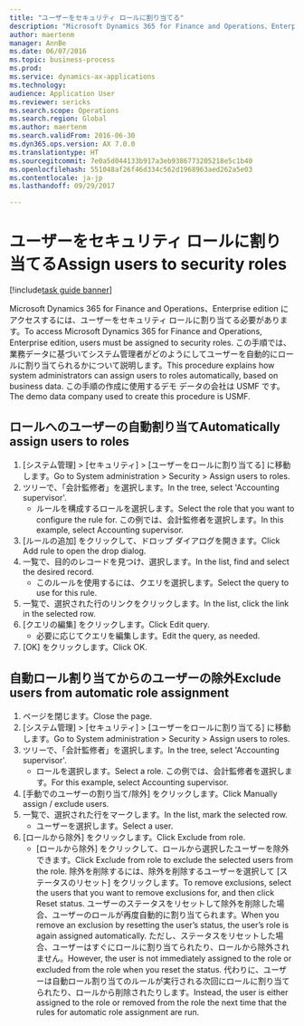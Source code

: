 ```yaml
--- 
title: "ユーザーをセキュリティ ロールに割り当てる"
description: "Microsoft Dynamics 365 for Finance and Operations、Enterprise edition にアクセスするには、ユーザーをセキュリティ ロールに割り当てる必要があります。"
author: maertenm
manager: AnnBe
ms.date: 06/07/2016
ms.topic: business-process
ms.prod: 
ms.service: dynamics-ax-applications
ms.technology: 
audience: Application User
ms.reviewer: sericks
ms.search.scope: Operations
ms.search.region: Global
ms.author: maertenm
ms.search.validFrom: 2016-06-30
ms.dyn365.ops.version: AX 7.0.0
ms.translationtype: HT
ms.sourcegitcommit: 7e0a5d044133b917a3eb9386773205218e5c1b40
ms.openlocfilehash: 551048af26f46d334c562d1968963aed262a5e03
ms.contentlocale: ja-jp
ms.lasthandoff: 09/29/2017

---
```

# <a name="assign-users-to-security-roles"></a><span data-ttu-id="521ed-103">ユーザーをセキュリティ ロールに割り当てる</span><span class="sxs-lookup"><span data-stu-id="521ed-103">Assign users to security roles</span></span>

[!include[task guide banner](../../includes/task-guide-banner.md)]

<span data-ttu-id="521ed-104">Microsoft Dynamics 365 for Finance and Operations、Enterprise edition にアクセスするには、ユーザーをセキュリティ ロールに割り当てる必要があります。</span><span class="sxs-lookup"><span data-stu-id="521ed-104">To access Microsoft Dynamics 365 for Finance and Operations, Enterprise edition, users must be assigned to security roles.</span></span> <span data-ttu-id="521ed-105">この手順では、業務データに基づいてシステム管理者がどのようにしてユーザーを自動的にロールに割り当てられるかについて説明します。</span><span class="sxs-lookup"><span data-stu-id="521ed-105">This procedure explains how system administrators can assign users to roles automatically, based on business data.</span></span> <span data-ttu-id="521ed-106">この手順の作成に使用するデモ データの会社は USMF です。</span><span class="sxs-lookup"><span data-stu-id="521ed-106">The demo data company used to create this procedure is USMF.</span></span>


## <a name="automatically-assign-users-to-roles"></a><span data-ttu-id="521ed-107">ロールへのユーザーの自動割り当て</span><span class="sxs-lookup"><span data-stu-id="521ed-107">Automatically assign users to roles</span></span>
1. <span data-ttu-id="521ed-108">[システム管理] > [セキュリティ] > [ユーザーをロールに割り当てる] に移動します。</span><span class="sxs-lookup"><span data-stu-id="521ed-108">Go to System administration > Security > Assign users to roles.</span></span>
2. <span data-ttu-id="521ed-109">ツリーで、「会計監修者」を選択します。</span><span class="sxs-lookup"><span data-stu-id="521ed-109">In the tree, select 'Accounting supervisor'.</span></span>
    * <span data-ttu-id="521ed-110">ルールを構成するロールを選択します。</span><span class="sxs-lookup"><span data-stu-id="521ed-110">Select the role that you want to configure the rule for.</span></span> <span data-ttu-id="521ed-111">この例では、会計監修者を選択します。</span><span class="sxs-lookup"><span data-stu-id="521ed-111">In this example, select Accounting supervisor.</span></span>  
3. <span data-ttu-id="521ed-112">[ルールの追加] をクリックして、ドロップ ダイアログを開きます。</span><span class="sxs-lookup"><span data-stu-id="521ed-112">Click Add rule to open the drop dialog.</span></span>
4. <span data-ttu-id="521ed-113">一覧で、目的のレコードを見つけ、選択します。</span><span class="sxs-lookup"><span data-stu-id="521ed-113">In the list, find and select the desired record.</span></span>
    * <span data-ttu-id="521ed-114">このルールを使用するには、クエリを選択します。</span><span class="sxs-lookup"><span data-stu-id="521ed-114">Select the query to use for this rule.</span></span>  
5. <span data-ttu-id="521ed-115">一覧で、選択された行のリンクをクリックします。</span><span class="sxs-lookup"><span data-stu-id="521ed-115">In the list, click the link in the selected row.</span></span>
6. <span data-ttu-id="521ed-116">[クエリの編集] をクリックします。</span><span class="sxs-lookup"><span data-stu-id="521ed-116">Click Edit query.</span></span>
    * <span data-ttu-id="521ed-117">必要に応じてクエリを編集します。</span><span class="sxs-lookup"><span data-stu-id="521ed-117">Edit the query, as needed.</span></span>  
7. <span data-ttu-id="521ed-118">[OK] をクリックします。</span><span class="sxs-lookup"><span data-stu-id="521ed-118">Click OK.</span></span>

## <a name="exclude-users-from-automatic-role-assignment"></a><span data-ttu-id="521ed-119">自動ロール割り当てからのユーザーの除外</span><span class="sxs-lookup"><span data-stu-id="521ed-119">Exclude users from automatic role assignment</span></span>
1. <span data-ttu-id="521ed-120">ページを閉じます。</span><span class="sxs-lookup"><span data-stu-id="521ed-120">Close the page.</span></span>
2. <span data-ttu-id="521ed-121">[システム管理] > [セキュリティ] > [ユーザーをロールに割り当てる] に移動します。</span><span class="sxs-lookup"><span data-stu-id="521ed-121">Go to System administration > Security > Assign users to roles.</span></span>
3. <span data-ttu-id="521ed-122">ツリーで、「会計監修者」を選択します。</span><span class="sxs-lookup"><span data-stu-id="521ed-122">In the tree, select 'Accounting supervisor'.</span></span>
    * <span data-ttu-id="521ed-123">ロールを選択します。</span><span class="sxs-lookup"><span data-stu-id="521ed-123">Select a role.</span></span> <span data-ttu-id="521ed-124">この例では、会計監修者を選択します。</span><span class="sxs-lookup"><span data-stu-id="521ed-124">For this example, select Accounting supervisor.</span></span>  
4. <span data-ttu-id="521ed-125">[手動でのユーザーの割り当て/除外] をクリックします。</span><span class="sxs-lookup"><span data-stu-id="521ed-125">Click Manually assign / exclude users.</span></span>
5. <span data-ttu-id="521ed-126">一覧で、選択された行をマークします。</span><span class="sxs-lookup"><span data-stu-id="521ed-126">In the list, mark the selected row.</span></span>
    * <span data-ttu-id="521ed-127">ユーザーを選択します。</span><span class="sxs-lookup"><span data-stu-id="521ed-127">Select a user.</span></span>  
6. <span data-ttu-id="521ed-128">[ロールから除外] をクリックします。</span><span class="sxs-lookup"><span data-stu-id="521ed-128">Click Exclude from role.</span></span>
    * <span data-ttu-id="521ed-129">[ロールから除外] をクリックして、ロールから選択したユーザーを除外できます。</span><span class="sxs-lookup"><span data-stu-id="521ed-129">Click Exclude from role to exclude the selected users from the role.</span></span> <span data-ttu-id="521ed-130">除外を削除するには、除外を削除するユーザーを選択して [ステータスのリセット] をクリックします。</span><span class="sxs-lookup"><span data-stu-id="521ed-130">To remove exclusions, select the users that you want to remove exclusions for, and then click Reset status.</span></span> <span data-ttu-id="521ed-131">ユーザーのステータスをリセットして除外を削除した場合、ユーザーのロールが再度自動的に割り当てられます。</span><span class="sxs-lookup"><span data-stu-id="521ed-131">When you remove an exclusion by resetting the user’s status, the user’s role is again assigned automatically.</span></span> <span data-ttu-id="521ed-132">ただし、ステータスをリセットした場合、ユーザーはすぐにロールに割り当てられたり、ロールから除外されません。</span><span class="sxs-lookup"><span data-stu-id="521ed-132">However, the user is not immediately assigned to the role or excluded from the role when you reset the status.</span></span> <span data-ttu-id="521ed-133">代わりに、ユーザーは自動ロール割り当てのルールが実行される次回にロールに割り当てられたり、ロールから削除されたりします。</span><span class="sxs-lookup"><span data-stu-id="521ed-133">Instead, the user is either assigned to the role or removed from the role the next time that the rules for automatic role assignment are run.</span></span>  



